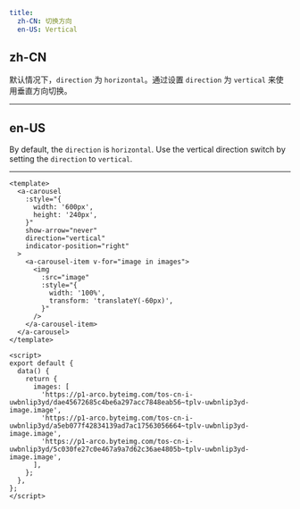 ```yaml
title:
  zh-CN: 切换方向
  en-US: Vertical
```

## zh-CN

默认情况下，`direction` 为 `horizontal`。通过设置 `direction` 为 `vertical` 来使用垂直方向切换。

---

## en-US

By default, the `direction` is `horizontal`. Use the vertical direction switch by setting the `direction` to `vertical`.

---

```vue
<template>
  <a-carousel
    :style="{
      width: '600px',
      height: '240px',
    }"
    show-arrow="never"
    direction="vertical"
    indicator-position="right"
  >
    <a-carousel-item v-for="image in images">
      <img
        :src="image"
        :style="{
          width: '100%',
          transform: 'translateY(-60px)',
        }"
      />
    </a-carousel-item>
  </a-carousel>
</template>

<script>
export default {
  data() {
    return {
      images: [
        'https://p1-arco.byteimg.com/tos-cn-i-uwbnlip3yd/dae45672685c4be6a297acc7848eab56~tplv-uwbnlip3yd-image.image',
        'https://p1-arco.byteimg.com/tos-cn-i-uwbnlip3yd/a5eb077f42834139ad7ac17563056664~tplv-uwbnlip3yd-image.image',
        'https://p1-arco.byteimg.com/tos-cn-i-uwbnlip3yd/5c030fe27c0e467a9a7d62c36ae4805b~tplv-uwbnlip3yd-image.image',
      ],
    };
  },
};
</script>
```
